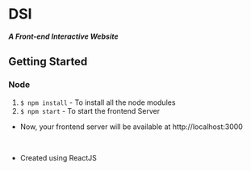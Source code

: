 # DSI

**_A Front-end Interactive Website_**

## Getting Started

### Node

1. `$ npm install` - To install all the node modules
2. `$ npm start` - To start the frontend Server

- Now, your frontend server will be available at http://localhost:3000

<br />

- Created using ReactJS
